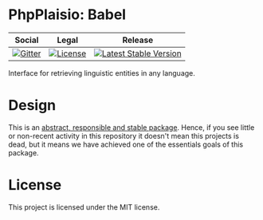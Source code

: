 # PhpPlaisio: Babel

<table>
<thead>
<tr>
<th>Social</th>
<th>Legal</th>
<th>Release</th>
</tr>
</thead>
<tbody>
<tr>
<td>
<a href="https://gitter.im/PhpPlaisio/PhpPlaisio"><img src="https://badges.gitter.im/PhpPlaisio/PhpPlaisio.svg" alt="Gitter"/></a>
</td>
<td>
<a href="https://packagist.org/packages/plaisio/babel"><img src="https://poser.pugx.org/plaisio/babel/license" alt="License"/></a>
</td>
<td>
<a href="https://packagist.org/packages/plaisio/babel"><img src="https://poser.pugx.org/plaisio/babel/v/stable" alt="Latest Stable Version"/></a>
</td>
</tr>
</tbody>
</table>

Interface for retrieving linguistic entities in any language.

# Design

This is an [abstract, responsible and stable package](https://matthiasnoback.nl/book/principles-of-package-design/). Hence, if you see little or non-recent activity in this repository it doesn't mean this projects is dead, but it means we have achieved one of the essentials goals of this package.
 
#  License

This project is licensed under the MIT license.
